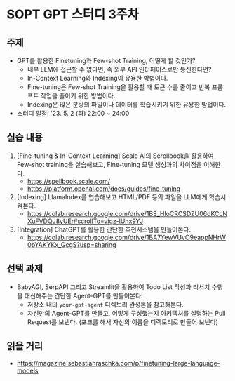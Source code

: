 # SOPT GPT 스터디 3주차

## 주제

* GPT를 활용한 Finetuning과 Few-shot Training, 어떻게 할 것인가?
  * 내부 LLM에 접근할 수 없다면, 즉 외부 API 인터페이스로만 통신한다면?
  * In-Context Learning와 Indexing이 유용한 방법이다.
  * Fine-tuning은 Few-shot Training을 활용할 때 토큰 수를 줄이고 반복 프롬프트 작업을 줄이기 위한 방법이다.
  * Indexing은 많은 분량의 파일이나 데이터를 학습시키기 위한 유용한 방법이다.
* 스터디 일정: '23. 5. 2 (화) 22:00 ~ 24:00

## 실습 내용

1. [Fine-tuning & In-Context Learning] Scale AI의 Scrollbook을 활용하여 Few-shot training을 실습해보고, Fine-tuning 모델 생성과의 차이점을 이해한다.
   * https://spellbook.scale.com/
   * https://platform.openai.com/docs/guides/fine-tuning
2. [Indexing] LlamaIndex를 연습해보고 HTML/PDF 등의 파일을 LLM에게 학습시켜본다.
   * https://colab.research.google.com/drive/1BS_HloCRCSDZU06dKCcNXuFVDQJ8yUEr#scrollTo=vigz-lUhx9YJ
3. [Integration] ChatGPT를 활용한 간단한 추천시스템을 만들어본다.
   * https://colab.research.google.com/drive/1BA7YewVUvO9eappNHrW0bYAKYKx_GcgS?usp=sharing

## 선택 과제

* BabyAGI, SerpAPI 그리고 Streamlit을 활용하여 Todo List 작성과 리서치 수행을 대신해주는 간단한 Agent-GPT를 만들어본다.
  * 저장소 내의 `your-gpt-agent` 디렉토리 완성본을 참고해본다.
  * 자신만의 Agent-GPT를 만들고, 어떻게 구성했는지 아키텍처를 설명하는 Pull Request를 보낸다. (포크를 해서 자신의 이름을 디렉토리로 만들어 보낸다)

## 읽을 거리

* https://magazine.sebastianraschka.com/p/finetuning-large-language-models